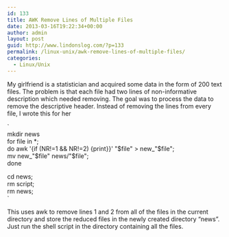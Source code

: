 ```yaml
---
id: 133
title: AWK Remove Lines of Multiple Files
date: 2013-03-16T19:22:34+00:00
author: admin
layout: post
guid: http://www.lindonslog.com/?p=133
permalink: /linux-unix/awk-remove-lines-of-multiple-files/
categories:
  - Linux/Unix
---
```

My girlfriend is a statistician and acquired some data in the form of 200 text files. The problem is that each file had two lines of non-informative description which needed removing. The goal was to process the data to remove the descriptive header. Instead of removing the lines from every file, I wrote this for her

`<br />
mkdir news<br />
for file in *;<br />
do awk '{if (NR!=1 && NR!=2) {print}}' "$file" > new_"$file";<br />
mv new_"$file" news/"$file";<br />
done </p>
<p>cd news;<br />
rm script;<br />
rm news;<br />
` 

This uses awk to remove lines 1 and 2 from all of the files in the current directory and store the reduced files in the newly created directory &#8220;news&#8221;. Just run the shell script in the directory containing all the files.